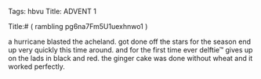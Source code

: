 Tags: hbvu
Title: ADVENT 1
  
Title:# ( rambling pg6na7Fm5U1uexhnwo1 )  
  
a hurricane blasted the acheland. got done off the stars for the season end up very quickly this time around. and for the first time ever delftie™ gives up on the lads in black and red. the ginger cake was done without wheat and it worked perfectly.